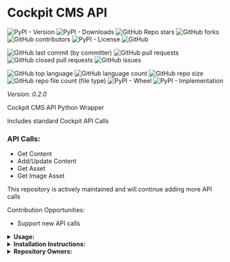 # Cockpit CMS API

![PyPI - Version](https://img.shields.io/pypi/v/cockpit-api)
![PyPI - Downloads](https://img.shields.io/pypi/dd/cockpit-api)
![GitHub Repo stars](https://img.shields.io/github/stars/Knuckles-Team/cockpit-api)
![GitHub forks](https://img.shields.io/github/forks/Knuckles-Team/cockpit-api)
![GitHub contributors](https://img.shields.io/github/contributors/Knuckles-Team/cockpit-api)
![PyPI - License](https://img.shields.io/pypi/l/cockpit-api)
![GitHub](https://img.shields.io/github/license/Knuckles-Team/cockpit-api)

![GitHub last commit (by committer)](https://img.shields.io/github/last-commit/Knuckles-Team/cockpit-api)
![GitHub pull requests](https://img.shields.io/github/issues-pr/Knuckles-Team/cockpit-api)
![GitHub closed pull requests](https://img.shields.io/github/issues-pr-closed/Knuckles-Team/cockpit-api)
![GitHub issues](https://img.shields.io/github/issues/Knuckles-Team/cockpit-api)

![GitHub top language](https://img.shields.io/github/languages/top/Knuckles-Team/cockpit-api)
![GitHub language count](https://img.shields.io/github/languages/count/Knuckles-Team/cockpit-api)
![GitHub repo size](https://img.shields.io/github/repo-size/Knuckles-Team/cockpit-api)
![GitHub repo file count (file type)](https://img.shields.io/github/directory-file-count/Knuckles-Team/cockpit-api)
![PyPI - Wheel](https://img.shields.io/pypi/wheel/cockpit-api)
![PyPI - Implementation](https://img.shields.io/pypi/implementation/cockpit-api)

*Version: 0.2.0*

Cockpit CMS API Python Wrapper

Includes standard Cockpit API Calls

### API Calls:
- Get Content
- Add/Update Content
- Get Asset
- Get Image Asset

This repository is actively maintained and will continue adding more API calls

Contribution Opportunities:
- Support new API calls

<details>
  <summary><b>Usage:</b></summary>

```python
#!/usr/bin/python
# coding: utf-8
import cockpit_api

token = "<TOKEN>"
api_url = "<COCKPIT API URL>"
client = cockpit_api.Api(url=api_url, token=token)

content = client.get_content(model="<COLLECTION/SINGLETON>")
print(content)
```

</details>

<details>
  <summary><b>Installation Instructions:</b></summary>

```bash
python -m pip install cockpit-api
```

</details>

<details>
  <summary><b>Repository Owners:</b></summary>


<img width="100%" height="180em" src="https://github-readme-stats.vercel.app/api?username=Knucklessg1&show_icons=true&hide_border=true&&count_private=true&include_all_commits=true" />

![GitHub followers](https://img.shields.io/github/followers/Knucklessg1)
![GitHub User's stars](https://img.shields.io/github/stars/Knucklessg1)
</details>
